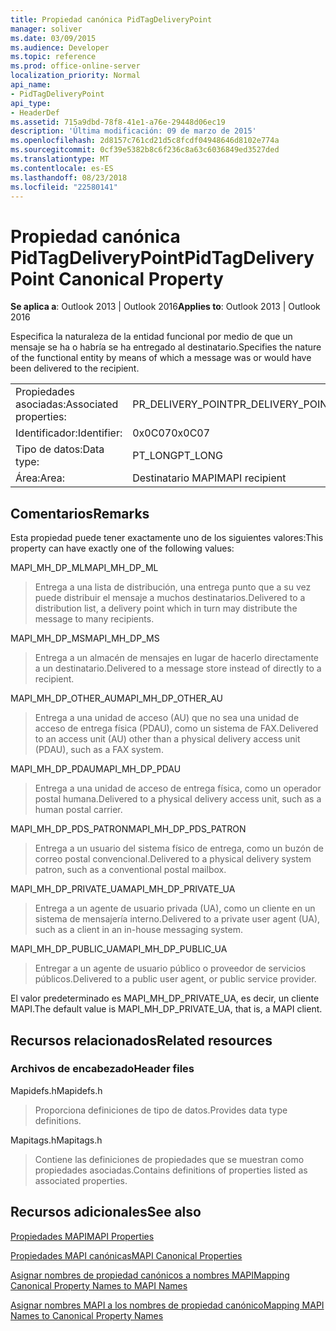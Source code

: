 ```yaml
---
title: Propiedad canónica PidTagDeliveryPoint
manager: soliver
ms.date: 03/09/2015
ms.audience: Developer
ms.topic: reference
ms.prod: office-online-server
localization_priority: Normal
api_name:
- PidTagDeliveryPoint
api_type:
- HeaderDef
ms.assetid: 715a9dbd-78f8-41e1-a76e-29448d06ec19
description: 'Última modificación: 09 de marzo de 2015'
ms.openlocfilehash: 2d8157c761cd21d5c8fcdf04948646d8102e774a
ms.sourcegitcommit: 0cf39e5382b8c6f236c8a63c6036849ed3527ded
ms.translationtype: MT
ms.contentlocale: es-ES
ms.lasthandoff: 08/23/2018
ms.locfileid: "22580141"
---
```

# <a name="pidtagdeliverypoint-canonical-property"></a><span data-ttu-id="ce6d7-103">Propiedad canónica PidTagDeliveryPoint</span><span class="sxs-lookup"><span data-stu-id="ce6d7-103">PidTagDeliveryPoint Canonical Property</span></span>

  
  
<span data-ttu-id="ce6d7-104">**Se aplica a**: Outlook 2013 | Outlook 2016</span><span class="sxs-lookup"><span data-stu-id="ce6d7-104">**Applies to**: Outlook 2013 | Outlook 2016</span></span> 
  
<span data-ttu-id="ce6d7-105">Especifica la naturaleza de la entidad funcional por medio de que un mensaje se ha o habría se ha entregado al destinatario.</span><span class="sxs-lookup"><span data-stu-id="ce6d7-105">Specifies the nature of the functional entity by means of which a message was or would have been delivered to the recipient.</span></span> 
  
|||
|:-----|:-----|
|<span data-ttu-id="ce6d7-106">Propiedades asociadas:</span><span class="sxs-lookup"><span data-stu-id="ce6d7-106">Associated properties:</span></span>  <br/> |<span data-ttu-id="ce6d7-107">PR_DELIVERY_POINT</span><span class="sxs-lookup"><span data-stu-id="ce6d7-107">PR_DELIVERY_POINT</span></span>  <br/> |
|<span data-ttu-id="ce6d7-108">Identificador:</span><span class="sxs-lookup"><span data-stu-id="ce6d7-108">Identifier:</span></span>  <br/> |<span data-ttu-id="ce6d7-109">0x0C07</span><span class="sxs-lookup"><span data-stu-id="ce6d7-109">0x0C07</span></span>  <br/> |
|<span data-ttu-id="ce6d7-110">Tipo de datos:</span><span class="sxs-lookup"><span data-stu-id="ce6d7-110">Data type:</span></span>  <br/> |<span data-ttu-id="ce6d7-111">PT_LONG</span><span class="sxs-lookup"><span data-stu-id="ce6d7-111">PT_LONG</span></span>  <br/> |
|<span data-ttu-id="ce6d7-112">Área:</span><span class="sxs-lookup"><span data-stu-id="ce6d7-112">Area:</span></span>  <br/> |<span data-ttu-id="ce6d7-113">Destinatario MAPI</span><span class="sxs-lookup"><span data-stu-id="ce6d7-113">MAPI recipient</span></span>  <br/> |
   
## <a name="remarks"></a><span data-ttu-id="ce6d7-114">Comentarios</span><span class="sxs-lookup"><span data-stu-id="ce6d7-114">Remarks</span></span>

<span data-ttu-id="ce6d7-115">Esta propiedad puede tener exactamente uno de los siguientes valores:</span><span class="sxs-lookup"><span data-stu-id="ce6d7-115">This property can have exactly one of the following values:</span></span> 
  
<span data-ttu-id="ce6d7-116">MAPI_MH_DP_ML</span><span class="sxs-lookup"><span data-stu-id="ce6d7-116">MAPI_MH_DP_ML</span></span> 
  
> <span data-ttu-id="ce6d7-117">Entrega a una lista de distribución, una entrega punto que a su vez puede distribuir el mensaje a muchos destinatarios.</span><span class="sxs-lookup"><span data-stu-id="ce6d7-117">Delivered to a distribution list, a delivery point which in turn may distribute the message to many recipients.</span></span>
    
<span data-ttu-id="ce6d7-118">MAPI_MH_DP_MS</span><span class="sxs-lookup"><span data-stu-id="ce6d7-118">MAPI_MH_DP_MS</span></span> 
  
> <span data-ttu-id="ce6d7-119">Entrega a un almacén de mensajes en lugar de hacerlo directamente a un destinatario.</span><span class="sxs-lookup"><span data-stu-id="ce6d7-119">Delivered to a message store instead of directly to a recipient.</span></span>
    
<span data-ttu-id="ce6d7-120">MAPI_MH_DP_OTHER_AU</span><span class="sxs-lookup"><span data-stu-id="ce6d7-120">MAPI_MH_DP_OTHER_AU</span></span> 
  
> <span data-ttu-id="ce6d7-121">Entrega a una unidad de acceso (AU) que no sea una unidad de acceso de entrega física (PDAU), como un sistema de FAX.</span><span class="sxs-lookup"><span data-stu-id="ce6d7-121">Delivered to an access unit (AU) other than a physical delivery access unit (PDAU), such as a FAX system.</span></span>
    
<span data-ttu-id="ce6d7-122">MAPI_MH_DP_PDAU</span><span class="sxs-lookup"><span data-stu-id="ce6d7-122">MAPI_MH_DP_PDAU</span></span> 
  
> <span data-ttu-id="ce6d7-123">Entrega a una unidad de acceso de entrega física, como un operador postal humana.</span><span class="sxs-lookup"><span data-stu-id="ce6d7-123">Delivered to a physical delivery access unit, such as a human postal carrier.</span></span>
    
<span data-ttu-id="ce6d7-124">MAPI_MH_DP_PDS_PATRON</span><span class="sxs-lookup"><span data-stu-id="ce6d7-124">MAPI_MH_DP_PDS_PATRON</span></span> 
  
> <span data-ttu-id="ce6d7-125">Entrega a un usuario del sistema físico de entrega, como un buzón de correo postal convencional.</span><span class="sxs-lookup"><span data-stu-id="ce6d7-125">Delivered to a physical delivery system patron, such as a conventional postal mailbox.</span></span>
    
<span data-ttu-id="ce6d7-126">MAPI_MH_DP_PRIVATE_UA</span><span class="sxs-lookup"><span data-stu-id="ce6d7-126">MAPI_MH_DP_PRIVATE_UA</span></span> 
  
> <span data-ttu-id="ce6d7-127">Entrega a un agente de usuario privada (UA), como un cliente en un sistema de mensajería interno.</span><span class="sxs-lookup"><span data-stu-id="ce6d7-127">Delivered to a private user agent (UA), such as a client in an in-house messaging system.</span></span>
    
<span data-ttu-id="ce6d7-128">MAPI_MH_DP_PUBLIC_UA</span><span class="sxs-lookup"><span data-stu-id="ce6d7-128">MAPI_MH_DP_PUBLIC_UA</span></span> 
  
> <span data-ttu-id="ce6d7-129">Entregar a un agente de usuario público o proveedor de servicios públicos.</span><span class="sxs-lookup"><span data-stu-id="ce6d7-129">Delivered to a public user agent, or public service provider.</span></span>
    
<span data-ttu-id="ce6d7-130">El valor predeterminado es MAPI_MH_DP_PRIVATE_UA, es decir, un cliente MAPI.</span><span class="sxs-lookup"><span data-stu-id="ce6d7-130">The default value is MAPI_MH_DP_PRIVATE_UA, that is, a MAPI client.</span></span> 
  
## <a name="related-resources"></a><span data-ttu-id="ce6d7-131">Recursos relacionados</span><span class="sxs-lookup"><span data-stu-id="ce6d7-131">Related resources</span></span>

### <a name="header-files"></a><span data-ttu-id="ce6d7-132">Archivos de encabezado</span><span class="sxs-lookup"><span data-stu-id="ce6d7-132">Header files</span></span>

<span data-ttu-id="ce6d7-133">Mapidefs.h</span><span class="sxs-lookup"><span data-stu-id="ce6d7-133">Mapidefs.h</span></span>
  
> <span data-ttu-id="ce6d7-134">Proporciona definiciones de tipo de datos.</span><span class="sxs-lookup"><span data-stu-id="ce6d7-134">Provides data type definitions.</span></span>
    
<span data-ttu-id="ce6d7-135">Mapitags.h</span><span class="sxs-lookup"><span data-stu-id="ce6d7-135">Mapitags.h</span></span>
  
> <span data-ttu-id="ce6d7-136">Contiene las definiciones de propiedades que se muestran como propiedades asociadas.</span><span class="sxs-lookup"><span data-stu-id="ce6d7-136">Contains definitions of properties listed as associated properties.</span></span>
    
## <a name="see-also"></a><span data-ttu-id="ce6d7-137">Recursos adicionales</span><span class="sxs-lookup"><span data-stu-id="ce6d7-137">See also</span></span>



[<span data-ttu-id="ce6d7-138">Propiedades MAPI</span><span class="sxs-lookup"><span data-stu-id="ce6d7-138">MAPI Properties</span></span>](mapi-properties.md)
  
[<span data-ttu-id="ce6d7-139">Propiedades MAPI canónicas</span><span class="sxs-lookup"><span data-stu-id="ce6d7-139">MAPI Canonical Properties</span></span>](mapi-canonical-properties.md)
  
[<span data-ttu-id="ce6d7-140">Asignar nombres de propiedad canónicos a nombres MAPI</span><span class="sxs-lookup"><span data-stu-id="ce6d7-140">Mapping Canonical Property Names to MAPI Names</span></span>](mapping-canonical-property-names-to-mapi-names.md)
  
[<span data-ttu-id="ce6d7-141">Asignar nombres MAPI a los nombres de propiedad canónico</span><span class="sxs-lookup"><span data-stu-id="ce6d7-141">Mapping MAPI Names to Canonical Property Names</span></span>](mapping-mapi-names-to-canonical-property-names.md)

